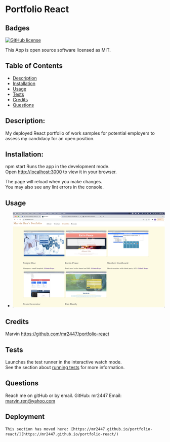 # Portfolio React
  ## Badges
  
  [![GitHub license](https://img.shields.io/badge/license-MIT-blue.svg)](https://choosealicense.com/licenses/mit/)
  
  This App is open source software licensed as MIT.
  ## Table of Contents
  * [Description](https://github.com/mr2447/potential-enigma/tree/main/dist#description)
  * [Installation](https://github.com/mr2447/potential-enigma/tree/main/dist#installation)
  * [Usage](https://github.com/mr2447/potential-enigma/tree/main/dist#usage)
  * [Tests](https://github.com/mr2447/potential-enigma/tree/main/dist#tests)
  * [Credits](https://github.com/mr2447/potential-enigma/tree/main/dist#Credits)
  * [Questions](https://github.com/mr2447/potential-enigma/tree/main/dist#questions)
  ## Description: 
  My deployed React portfolio of work samples for potential employers to assess my candidacy for an open position.
  ## Installation: 
  npm start 
  Runs the app in the development mode.\
  Open [http://localhost:3000](http://localhost:3000) to view it in your browser.

  The page will reload when you make changes.\
  You may also see any lint errors in the console.
  ## Usage
  * ![terminal in VS](./src/assets/images/portfolio-react-screenshot.jpg)
  ## Credits 
  Marvin https://github.com/mr2447/portfolio-react
  ## Tests
  Launches the test runner in the interactive watch mode.\
  See the section about [running tests](https://facebook.github.io/create-react-app/docs/running-tests) for more information.
  ## Questions
  Reach me on gitHub or by email. 
  GitHub: mr2447
  Email: marvin.ren@yahoo.com

  ## Deployment

    This section has moved here: [https://mr2447.github.io/portfolio-react/](https://mr2447.github.io/portfolio-react/)